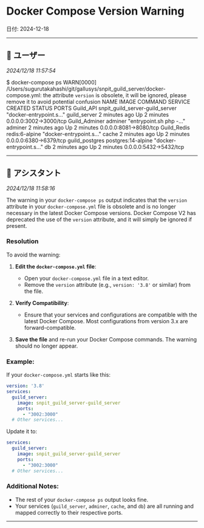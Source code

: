 # Docker Compose Version Warning

日付: 2024-12-18

---

## 👤 ユーザー
*2024/12/18 11:57:54*

$ docker-compose ps
WARN\[0000\] /Users/sugurutakahashi/git/gallusys/snpit\_guild\_server/docker-compose.yml: the attribute `version` is obsolete, it will be ignored, please remove it to avoid potential confusion 
NAME             IMAGE                             COMMAND                   SERVICE        CREATED         STATUS         PORTS
Guild\_API        snpit\_guild\_server-guild\_server   "docker-entrypoint.s…"   guild\_server   2 minutes ago   Up 2 minutes   0.0.0.0:3002-&gt;3000/tcp
Guild\_Adminer    adminer                           "entrypoint.sh php -…"   adminer        2 minutes ago   Up 2 minutes   0.0.0.0:8081-&gt;8080/tcp
Guild\_Redis      redis:6-alpine                    "docker-entrypoint.s…"   cache          2 minutes ago   Up 2 minutes   0.0.0.0:6380-&gt;6379/tcp
guild\_postgres   postgres:14-alpine                "docker-entrypoint.s…"   db             2 minutes ago   Up 2 minutes   0.0.0.0:5432-&gt;5432/tcp

---

## 🤖 アシスタント
*2024/12/18 11:58:16*

The warning in your `docker-compose ps` output indicates that the `version` attribute in your `docker-compose.yml` file is obsolete and is no longer necessary in the latest Docker Compose versions. Docker Compose V2 has deprecated the use of the `version` attribute, and it will simply be ignored if present.

### Resolution

To avoid the warning:

1. **Edit the `docker-compose.yml` file**:
   - Open your `docker-compose.yml` file in a text editor.
   - Remove the `version` attribute (e.g., `version: '3.8'` or similar) from the file.

2. **Verify Compatibility**:
   - Ensure that your services and configurations are compatible with the latest Docker Compose. Most configurations from version 3.x are forward-compatible.

3. **Save the file** and re-run your Docker Compose commands. The warning should no longer appear.

### Example:
If your `docker-compose.yml` starts like this:
```yaml
version: '3.8'
services:
  guild_server:
    image: snpit_guild_server-guild_server
    ports:
      - "3002:3000"
  # Other services...
```

Update it to:
```yaml
services:
  guild_server:
    image: snpit_guild_server-guild_server
    ports:
      - "3002:3000"
  # Other services...
```

### Additional Notes:
- The rest of your `docker-compose ps` output looks fine.
- Your services (`guild_server`, `adminer`, `cache`, and `db`) are all running and mapped correctly to their respective ports.

---
